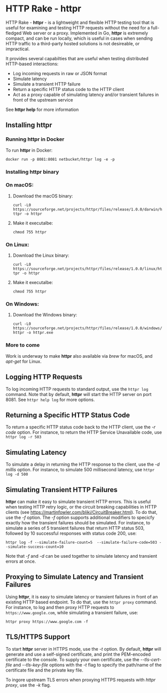 # HTTP Rake - httpr
HTTP Rake - **httpr** - is a lightweight and flexible HTTP testing tool that is useful for examining  and testing HTTP requests without the need for a full-fledged Web server or a proxy. Implemented in Go, **httpr** is extremely compact, and can be run locally, which is useful in cases when sending HTTP traffic to a third-party hosted solutions is not desireable, or impractical. 

It provides several capabilties that are useful when testing distributed HTTP-based interactions:
 * Log incoming requests in raw or JSON format
 * Simulate latency
 * Simulate a transient HTTP failure
 * Return a specific HTTP status code to the HTTP client
 * Act as a proxy capable of simulating latency and/or transient failures in front of the upstream service
 
See **httpr help** for more information
 
## Installing httpr

### Running httpr in Docker
To run **httpr** in Docker:

  ```docker run -p 8081:8081 netbucket/httpr log -e -p```
  
### Installing httpr binary
### On macOS:
1. Download the macOS binary:

   ```curl -L0 https://sourceforge.net/projects/httpr/files/release/1.0.0/darwin/httpr -o httpr```
  
  
2. Make it executalbe:

   ```chmod 755 httpr```

### On Linux:
1. Download the Linux binary:

   ```curl -L0 https://sourceforge.net/projects/httpr/files/release/1.0.0/linux/httpr -o httpr```
  
  
2. Make it executalbe:

   ```chmod 755 httpr```

### On Windows:
1. Download the Windows binary:

   ```curl -L0 https://sourceforge.net/projects/httpr/files/release/1.0.0/windows/httpr -o httpr.exe```

### More to come
Work is underway to make **httpr** also available via *brew* for macOS, and *apt-get* for Linux.
 
## Logging HTTP Requests
To log incoming HTTP requests to standard output, use the `httpr log` command. Note that by default, **httpr** will start the HTTP server on port 8081. See `httpr help log` for more options.
 
## Returning a Specific HTTP Status Code
To return a specific HTTP status code back to the HTTP client, use the *-r code* option. For instance, to return the HTTP Service Unavailable code, use `httpr log -r 503`

## Simulating Latency
To simulate a delay in returning the HTTP response to the client, use the *-d millis* option. For instance, to simulate 500 millisecond latency, use `httpr log -d 500`

## Simulating Transient HTTP Failures
**httpr** can make it easy to simulate transient HTTP errors. This is useful when testing HTTP retry logic, or the circuit breaking capabilities in HTTP clients (see https://martinfowler.com/bliki/CircuitBreaker.html). To do that, use the *-f* option. The *-f* option supports additional modifiers to specicfy exactly how the transient failures should be simulated. For instance, to simulate a series of 5 transient failures that return HTTP status 503, followed by 10 successful responses with status code 200, use:

   ```httpr log -f --simulate-failure-count=5  --simulate-failure-code=503 --simulate-success-count=10```
  
 Note that *-f* and *-d* can be used together to simulate latency and transient errors at once.
 
 ## Proxying to Simulate Latency and Transient Failures
 Using **httpr**, it is easy to simulate latency or transient failures in front of an existing HTTP based endpoint. To do that, use the `httpr proxy` command.
 For instance, to log and then proxy HTTP requests to `https://www.google.com`, while simulating a transient failure, use:

   ```httpr proxy https://www.google.com -f```
   
## TLS/HTTPS Support
To start **httpr** server in HTTPS mode, use the *-t* option. By default, **httpr** will generate and use
a self-signed certificate, and print the PEM-encoded certificate to the console. To supply your own
certificate, use the *--tls-cert-file* and *--tls-key-file* options with the *-t* flag to specify
the path/name of the certificate file and the private key file.

To ingore upstream TLS errors when proxying HTTPS requests with *httpr proxy*, use the *-k* flag.


